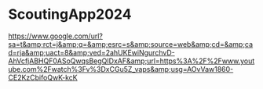 # ScoutingApp2024
https://www.google.com/url?sa=t&amp;rct=j&amp;q=&amp;esrc=s&amp;source=web&amp;cd=&amp;cad=rja&amp;uact=8&amp;ved=2ahUKEwiNgurchvD-AhVcfjABHQF0ASoQwqsBegQIDxAF&amp;url=https%3A%2F%2Fwww.youtube.com%2Fwatch%3Fv%3DxCGu5Z_vaps&amp;usg=AOvVaw1860-CE2KzCbifoQwK-kcK
